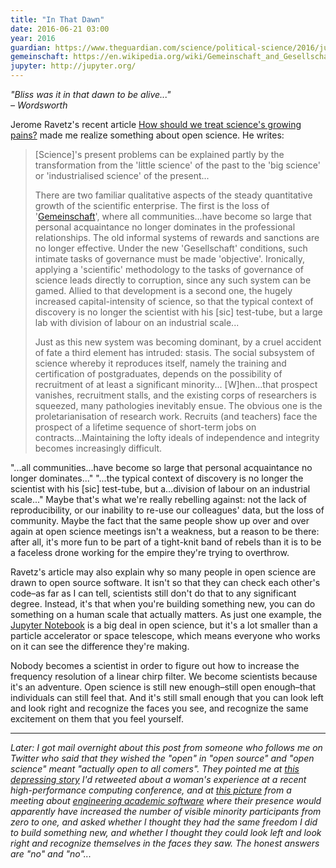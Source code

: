 ```yaml
---
title: "In That Dawn"
date: 2016-06-21 03:00
year: 2016
guardian: https://www.theguardian.com/science/political-science/2016/jun/08/how-should-we-treat-sciences-growing-pains
gemeinschaft: https://en.wikipedia.org/wiki/Gemeinschaft_and_Gesellschaft
jupyter: http://jupyter.org/
---
```

<p>
  <em>
    "Bliss was it in that dawn to be alive..."
    <br/>
    – Wordsworth
  </em>
</p>
<p>
  Jerome Ravetz's recent article
  <a href="{{page.guardian}}">How should we treat science's growing pains?</a>
  made me realize something about open science.
  He writes:
</p>
<blockquote>
  <p>
    [Science]'s present problems can be explained partly by the
    transformation from the 'little science' of the past to the 'big
    science' or 'industrialised science' of the present...
  </p>
  <p>
    There are two familiar qualitative aspects of the steady
    quantitative growth of the scientific enterprise. The first is the
    loss of '<a href="{{page.gemeinschaft}}">Gemeinschaft</a>', where
    all communities...have become so large that personal acquaintance
    no longer dominates in the professional relationships. The old
    informal systems of rewards and sanctions are no longer
    effective. Under the new 'Gesellschaft' conditions, such intimate
    tasks of governance must be made 'objective'. Ironically, applying
    a 'scientific' methodology to the tasks of governance of science
    leads directly to corruption, since any such system can be
    gamed. Allied to that development is a second one, the hugely
    increased capital-intensity of science, so that the typical
    context of discovery is no longer the scientist with his [sic]
    test-tube, but a large lab with division of labour on an
    industrial scale...
  </p>
  <p>
    Just as this new system was becoming dominant, by a cruel accident
    of fate a third element has intruded: stasis. The social subsystem
    of science whereby it reproduces itself, namely the training and
    certification of postgraduates, depends on the possibility of
    recruitment of at least a significant minority... [W]hen...that
    prospect vanishes, recruitment stalls, and the existing corps of
    researchers is squeezed, many pathologies inevitably ensue. The
    obvious one is the proletarianisation of research work. Recruits
    (and teachers) face the prospect of a lifetime sequence of
    short-term jobs on contracts...Maintaining the lofty ideals of
    independence and integrity becomes increasingly difficult.
  </p>
</blockquote>
<p>
  "...all communities...have become so large that personal
  acquaintance no longer dominates..."  "...the typical context of
  discovery is no longer the scientist with his [sic] test-tube, but
  a...division of labour on an industrial scale..."  Maybe that's what
  we're really rebelling against: not the lack of reproducibility, or
  our inability to re-use our colleagues' data, but the loss of
  community.  Maybe the fact that the same people show up over and
  over again at open science meetings isn't a weakness, but a reason
  to be there: after all, it's more fun to be part of a tight-knit
  band of rebels than it is to be a faceless drone working for the
  empire they're trying to overthrow.
</p>
<p>
  Ravetz's article may also explain why so many people in open science
  are drawn to open source software.  It isn't so that they can check
  each other's code–as far as I can tell, scientists still don't
  do that to any significant degree.  Instead, it's that when you're
  building something new, you can do something on a human scale that
  actually matters.  As just one example,
  the <a href="{{page.jupyter}}">Jupyter Notebook</a> is a big deal in
  open science, but it's a lot smaller than a particle accelerator or
  space telescope, which means everyone who works on it can see the
  difference they're making.
</p>
<p>
  Nobody becomes a scientist in order to figure out how to increase
  the frequency resolution of a linear chirp filter.  We become
  scientists because it's an adventure.  Open science is still new
  enough–still open enough–that individuals can still feel
  that.  And it's still small enough that you can look left and look
  right and recognize the faces you see, and recognize the same
  excitement on them that you feel yourself.
</p>
<hr/>
<p>
  <em>
    Later: I got mail overnight about this post from someone who
    follows me on Twitter who said that they wished the "open" in
    "open source" and "open science" meant "actually open to all
    comers".  They pointed me
    at <a href="https://twitter.com/LorenaABarba/status/745133796052205570">this
    depressing story</a> I'd retweeted about a woman's experience at a
    recent high-performance computing conference, and
    at <a href="https://twitter.com/walkingrandomly/status/745521958238904320">this
    picture</a> from a meeting
    about <a href="http://www.dagstuhl.de/en/program/calendar/semhp/?semnr=16252">engineering
    academic software</a> where their presence would apparently have
    increased the number of visible minority participants from zero to
    one, and asked whether I thought they had the same freedom I did
    to build something new, and whether I thought they could look left
    and look right and recognize themselves in the faces they saw.
    The honest answers are "no" and "no"...
  </em>
</p>
